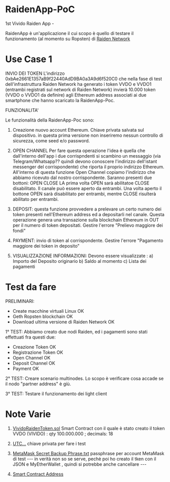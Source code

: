 # RaidenApp-PoC
1st Vivido Raiden App - 

RaidenApp è un'applicazione il cui scopo è quello di testare il funzionamento (al momento su Ropsten) di [Raiden Network](https://github.com/raiden-network/raiden)

 

# Use Case 1

INVIO DEI TOKEN
L'indirizzo 0xbAe2661E1357aB9f22440AdD9BA0a3A9d6f520C0 che nella fase di test dell'infrastruttura Raiden Network ha generato i token VVDO e VVDO1 (entrambi registrati sul network di Raiden Network) invierà 10.000 token (VVDO o VVDO1 da definire) agli Ethereum address associati ai due smartphone che hanno scaricato la RaidenApp-Poc.

FUNZIONALITA' 

Le funzionalità della RaidenApp-Poc sono:

1) Creazione nuovo account Ethereum. Chiave privata salvata sul dispositivo. in questa prima versione non inseriremo nessun controllo di sicurezza, come seed e/o password.

2) OPEN CHANNEL
   Per fare questa operazione l'idea è quella che dall'interno dell'app i due corrispndenti si scambino un messaggio (via Telegram/Whatsapp?? quindi devono conoscere l'indirizzo dell'istant messenger del corrispondente) che riporta il proprio indirizzo Ethereum.
   All'interno di questa funzione Open Channel copiamo l'indirizzo che abbiamo ricevuto dal nostro corrispondente. 
   Saranno presenti due bottoni:
    OPEN
    CLOSE
   LA prima volta OPEN sarà abilitatoe CLOSE disabilitato.
   Il canale può essere aperto da entrambi.
   Una volta aperto il bottone OPEN sarà disabilitato per entrambi, mentre CLOSE risulterà abilitato per entrambi.
   
 3) DEPOSIT: questa funzione provvedere a prelevare un certo numero dei token presenti nell'Ethereum address ed a depositarli nel canale.
 Questa operazione genera una transazione sulla blockchain Ethereum in OUT per il numero di token depositati.
 Gestire l'errore "Prelievo maggiore dei fondi"
 
 4) PAYMENT: invio di token al corrispondente.
  Gestire l'errore "Pagamento maggiore dei token in deposito"
  
 
 5) VISUALIZZAZIONE INFORMAZIONI:
   Devono essere visualizzate :
   a) Importo del Deposito originario
   b) Saldo al momento
   c) Lista dei pagamenti
 
 
 
 # Test da fare

PRELIMINARI: 
- Create macchine virtuali Linux             OK
- Geth Ropsten blockchain                    OK
- Download ultima versione di Raiden Network OK

1° TEST:
Abbiamo creato due nodi Raiden, ed i pagamenti sono stati effettuati fra questi due:
- Creazione Token                            OK
- Registrazione Token                        OK
- Open Channel                               OK
- Deposit Channel                            OK
- Payment                                    OK

2° TEST:
Creare scenario multinodes.
Lo scopo è verificare cosa accade se il nodo "partner address" è giù.

3° TEST:
Testare il funzionamento dei light client
 
 
# Note Varie

1) [VividoRaidenToken.sol](https://github.com/vividosrl/RaidenApp-PoC/blob/master/VividoRaidenToken.sol) 
Smart Contract con il quale è stato creato il token VVDO (VIVIDO) : qty 100.000.000 ; decimals: 18 

2) [UTC...](https://github.com/vividosrl/RaidenApp-PoC/blob/master/UTC--2018-08-16T08-07-48.536Z--bae2661e1357ab9f22440add9ba0a3a9d6f520c0) 
chiave privata per fare i test

3) [MetaMask Secret Backup Phrase.txt](https://github.com/vividosrl/RaidenApp-PoC/blob/master/MetaMask%20Secret%20Backup%20Phrase.txt)
passphrase per account MetaMask di test --- in verità non so se serve, pechè poi ho creato il tken con il JSON e MyEtherWallet , quindi si potrebbe anche cancellare ---

4) [Smart Contract Address](https://ropsten.etherscan.io/token/0x81f762a313da2eac32f64ac71ecae477c76168c3?a=0xbae2661e1357ab9f22440add9ba0a3a9d6f520c0 )



